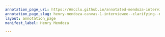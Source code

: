```yaml
---
annotation_page_uri: https://Amcclu.github.io/annotated-mendoza-interview/annotations/henry-mendoza-canvas-1-interviewee--clarifying--mimicking.json
annotation_page_slug: henry-mendoza-canvas-1-interviewee--clarifying--mimicking
layout: annotation_page
manifest_label: Henry Mendoza

---
```

